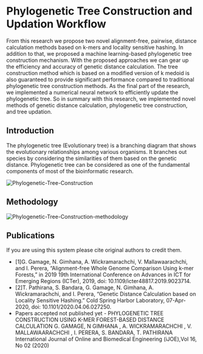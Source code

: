 # Phylogenetic Tree Construction and Updation Workflow

From this research we propose two novel alignment-free, pairwise, distance calculation methods based on k-mers and locality sensitive hashing. In addition to that, we proposed a machine learning-based phylogenetic tree construction mechanism. With the proposed approaches we can gear up the efficiency and accuracy of genetic distance calculation.
The tree construction method which is based on a modified version of k medoid is also guaranteed to provide significant performance compared to traditional phylogenetic tree construction methods. As the final part of the research, we implemented a numerical neural network to efficiently update the phylogenetic tree. So in summary with this research, we implemented novel methods of genetic distance calculation, phylogenetic tree construction, and tree updation.


## Introduction

The phylogenetic tree (Evolutionary tree) is a branching diagram that shows the evolutionary relationships among various organisms. It branches out species by considering the similarities of them based on the genetic distance. Phylogenetic tree can be considered as one of the fundamental components of most of the bioinformatic research.

![Phylogenetic-Tree-Construction](https://raw.githubusercontent.com/ngimhana/Phylogenetic_tree_construction/master/Diagram/phylogenetic-tree.png)


## Methodology

![Phylogenetic-Tree-Construction-methodology](https://raw.githubusercontent.com/ngimhana/Phylogenetic_tree_construction/master/Diagram/mehodology.png)

## Publications

If you are using this system please cite original authors to credit them.
* [1]G. Gamage, N. Gimhana, A. Wickramarachchi, V. Mallawaarachchi, and I. Perera, “Alignment-free Whole Genome Comparison Using k-mer Forests,” in 2019 19th International Conference on Advances in ICT for Emerging Regions (ICTer), 2019, doi: 10.1109/icter48817.2019.9023714.
* [2]T. Pathirana, S. Bandara, G. Gamage, N. Gimhana, A. Wickramarachchi, and I. Perera, “Genetic Distance Calculation based on Locality Sensitive Hashing.” Cold Spring Harbor Laboratory, 07-Apr-2020, doi: 10.1101/2020.04.06.027250.
* Papers accepted not published yet - PHYLOGENETIC TREE CONSTRUCTION USING K-MER FOREST-BASED DISTANCE CALCULATION G. GAMAGE, N GIMHANA , A. WICKRAMARACHCHI , V. MALLAWAARACHCHI , I. PERERA, S. BANDARA, T. PATHIRANA International Journal of Online and Biomedical Engineering (iJOE),Vol 16, No 02 (2020)